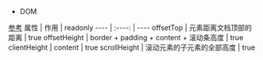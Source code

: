 - DOM

[参考](https://imweb.io/topic/57c5409e808fd2fb204eef52)
属性 | 作用 | readonly
---- | :----: | ----
offsetTop | 元素距离文档顶部的距离 | true
offsetHeight | border + padding + content + 滚动条高度 | true
clientHeight | content | true
scrollHeight | 滚动元素的子元素的全部高度 | true